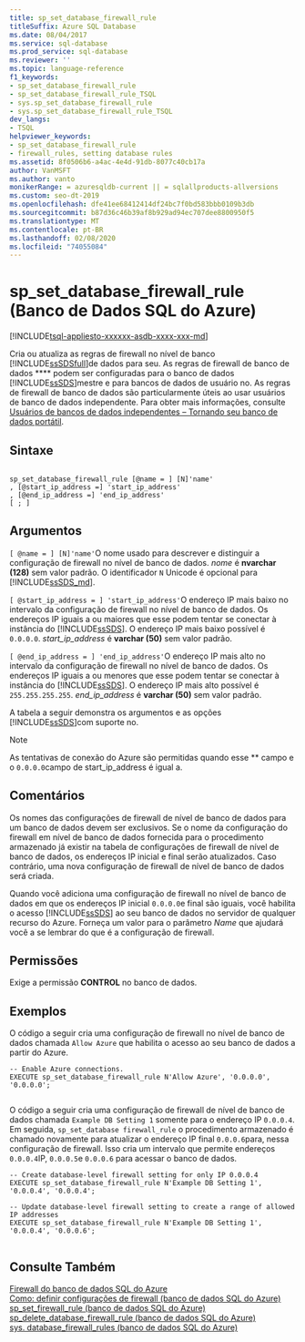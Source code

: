 ```yaml
---
title: sp_set_database_firewall_rule
titleSuffix: Azure SQL Database
ms.date: 08/04/2017
ms.service: sql-database
ms.prod_service: sql-database
ms.reviewer: ''
ms.topic: language-reference
f1_keywords:
- sp_set_database_firewall_rule
- sp_set_database_firewall_rule_TSQL
- sys.sp_set_database_firewall_rule
- sys.sp_set_database_firewall_rule_TSQL
dev_langs:
- TSQL
helpviewer_keywords:
- sp_set_database_firewall_rule
- firewall_rules, setting database rules
ms.assetid: 8f0506b6-a4ac-4e4d-91db-8077c40cb17a
author: VanMSFT
ms.author: vanto
monikerRange: = azuresqldb-current || = sqlallproducts-allversions
ms.custom: seo-dt-2019
ms.openlocfilehash: dfe41ee68412414df24bc7f0bd583bbb0109b3db
ms.sourcegitcommit: b87d36c46b39af8b929ad94ec707dee8800950f5
ms.translationtype: MT
ms.contentlocale: pt-BR
ms.lasthandoff: 02/08/2020
ms.locfileid: "74055084"
---
```

# <a name="sp_set_database_firewall_rule-azure-sql-database"></a>sp_set_database_firewall_rule (Banco de Dados SQL do Azure)
[!INCLUDE[tsql-appliesto-xxxxxx-asdb-xxxx-xxx-md](../../includes/tsql-appliesto-xxxxxx-asdb-xxxx-xxx-md.md)]

  Cria ou atualiza as regras de firewall no nível de banco [!INCLUDE[ssSDSfull](../../includes/sssdsfull-md.md)]de dados para seu. As regras de firewall de banco de dados **** podem ser configuradas para o banco de dados [!INCLUDE[ssSDS](../../includes/sssds-md.md)]mestre e para bancos de dados de usuário no. As regras de firewall de banco de dados são particularmente úteis ao usar usuários de banco de dados independente. Para obter mais informações, consulte [Usuários de bancos de dados independentes – Tornando seu banco de dados portátil](../../relational-databases/security/contained-database-users-making-your-database-portable.md).  
  
## <a name="syntax"></a>Sintaxe  
  
```  
  
sp_set_database_firewall_rule [@name = ] [N]'name'  
, [@start_ip_address =] 'start_ip_address'  
, [@end_ip_address =] 'end_ip_address'
[ ; ]  
```  
  
## <a name="arguments"></a>Argumentos  
`[ @name = ] [N]'name'`O nome usado para descrever e distinguir a configuração de firewall no nível de banco de dados. *nome* é **nvarchar (128)** sem valor padrão. O identificador `N` Unicode é opcional para [!INCLUDE[ssSDS_md](../../includes/sssds-md.md)]. 
  
`[ @start_ip_address = ] 'start_ip_address'`O endereço IP mais baixo no intervalo da configuração de firewall no nível de banco de dados. Os endereços IP iguais a ou maiores que esse podem tentar se conectar à instância do [!INCLUDE[ssSDS](../../includes/sssds-md.md)]. O endereço IP mais baixo possível é `0.0.0.0`. *start_ip_address* é **varchar (50)** sem valor padrão.  
  
`[ @end_ip_address = ] 'end_ip_address'`O endereço IP mais alto no intervalo da configuração de firewall no nível de banco de dados. Os endereços IP iguais a ou menores que esse podem tentar se conectar à instância do [!INCLUDE[ssSDS](../../includes/sssds-md.md)]. O endereço IP mais alto possível é `255.255.255.255`. *end_ip_address* é **varchar (50)** sem valor padrão.  
  
 A tabela a seguir demonstra os argumentos e as opções [!INCLUDE[ssSDS](../../includes/sssds-md.md)]com suporte no.  
  
> [!NOTE]  
>  As tentativas de conexão do Azure são permitidas quando esse ** campo e o `0.0.0.0`campo de start_ip_address é igual a.  
  
## <a name="remarks"></a>Comentários  
 Os nomes das configurações de firewall de nível de banco de dados para um banco de dados devem ser exclusivos. Se o nome da configuração do firewall em nível de banco de dados fornecida para o procedimento armazenado já existir na tabela de configurações de firewall de nível de banco de dados, os endereços IP inicial e final serão atualizados. Caso contrário, uma nova configuração de firewall de nível de banco de dados será criada.  
  
 Quando você adiciona uma configuração de firewall no nível de banco de dados em que os endereços IP inicial `0.0.0.0`e final são iguais, você habilita o acesso [!INCLUDE[ssSDS](../../includes/sssds-md.md)] ao seu banco de dados no servidor de qualquer recurso do Azure. Forneça um valor para o parâmetro *Name* que ajudará você a se lembrar do que é a configuração de firewall.  
  
## <a name="permissions"></a>Permissões  
 Exige a permissão **CONTROL** no banco de dados.  
  
## <a name="examples"></a>Exemplos  
 O código a seguir cria uma configuração de firewall no nível de banco de dados chamada `Allow Azure` que habilita o acesso ao seu banco de dados a partir do Azure.  
  
```  
-- Enable Azure connections.  
EXECUTE sp_set_database_firewall_rule N'Allow Azure', '0.0.0.0', '0.0.0.0';  
  
```  
  
 O código a seguir cria uma configuração de firewall de nível de banco de dados chamada `Example DB Setting 1` somente para o endereço IP `0.0.0.4`. Em seguida, `sp_set_database firewall_rule` o procedimento armazenado é chamado novamente para atualizar o endereço IP final `0.0.0.6`para, nessa configuração de firewall. Isso cria um intervalo que permite endereços `0.0.0.4`IP, `0.0.0.5`e `0.0.0.6` para acessar o banco de dados.
  
```  
-- Create database-level firewall setting for only IP 0.0.0.4  
EXECUTE sp_set_database_firewall_rule N'Example DB Setting 1', '0.0.0.4', '0.0.0.4';  
  
-- Update database-level firewall setting to create a range of allowed IP addresses
EXECUTE sp_set_database_firewall_rule N'Example DB Setting 1', '0.0.0.4', '0.0.0.6';  
  
```  
  
## <a name="see-also"></a>Consulte Também  
 [Firewall do banco de dados SQL do Azure](https://azure.microsoft.com/documentation/articles/sql-database-firewall-configure/)   
 [Como: definir configurações de firewall (banco de dados SQL do Azure)](https://azure.microsoft.com/documentation/articles/sql-database-configure-firewall-settings/)   
 [sp_set_firewall_rule &#40;banco de dados SQL do Azure&#41;](../../relational-databases/system-stored-procedures/sp-set-firewall-rule-azure-sql-database.md)   
 [sp_delete_database_firewall_rule &#40;banco de dados SQL do Azure&#41;](../../relational-databases/system-stored-procedures/sp-delete-database-firewall-rule-azure-sql-database.md)   
 [sys. database_firewall_rules &#40;banco de dados SQL do Azure&#41;](../../relational-databases/system-catalog-views/sys-database-firewall-rules-azure-sql-database.md)  
  
  
